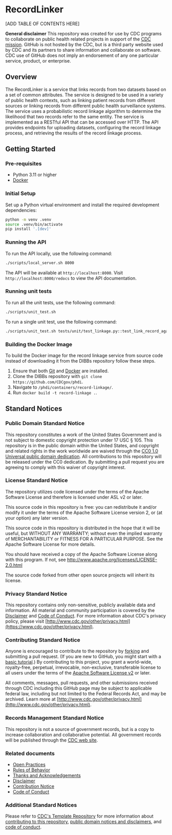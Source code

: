 # RecordLinker

[ADD TABLE OF CONTENTS HERE]

**General disclaimer** This repository was created for use by CDC programs to collaborate on public health related projects in support of the [CDC mission](https://www.cdc.gov/about/organization/mission.htm).  GitHub is not hosted by the CDC, but is a third party website used by CDC and its partners to share information and collaborate on software. CDC use of GitHub does not imply an endorsement of any one particular service, product, or enterprise. 

## Overview

The RecordLinker is a service that links records from two datasets based on a set of common attributes. The service is designed to be used in a variety of public health contexts, such as linking patient records from different sources or linking records from different public health surveillance systems. The service uses a probabilistic record linkage algorithm to determine the likelihood that two records refer to the same entity. The service is implemented as a RESTful API that can be accessed over HTTP. The API provides endpoints for uploading datasets, configuring the record linkage process, and retrieving the results of the record linkage process.

## Getting Started

### Pre-requisites

- Python 3.11 or higher
- [Docker](https://docs.docker.com/get-docker/)

### Initial Setup

Set up a Python virtual environment and install the required development dependencies:
```bash
python -m venv .venv
source .venv/bin/activate
pip install '.[dev]'
```

### Running the API

To run the API locally, use the following command:
```bash
./scripts/local_server.sh 8000
```

The API will be available at `http://localhost:8000`. Visit `http://localhost:8000/redocs` to view the API documentation.

### Running unit tests

To run all the unit tests, use the following command:
```bash
./scripts/unit_test.sh
```

To run a single unit test, use the following command:
```bash
./scripts/unit_test.sh tests/unit/test_linkage.py::test_link_record_against_mpi
```

### Building the Docker Image

To build the Docker image for the record linkage service from source code instead of downloading it from the DIBBs repository follow these steps.
1. Ensure that both [Git](https://git-scm.com/book/en/v2/Getting-Started-Installing-Git) and [Docker](https://docs.docker.com/get-docker/) are installed.
2. Clone the DIBBs repository with `git clone https://github.com/CDCgov/phdi`.
3. Navigate to `/phdi/containers/record-linkage/`.
4. Run `docker build -t record-linkage .`.

## Standard Notices

### Public Domain Standard Notice
This repository constitutes a work of the United States Government and is not
subject to domestic copyright protection under 17 USC § 105. This repository is in
the public domain within the United States, and copyright and related rights in
the work worldwide are waived through the [CC0 1.0 Universal public domain dedication](https://creativecommons.org/publicdomain/zero/1.0/).
All contributions to this repository will be released under the CC0 dedication. By
submitting a pull request you are agreeing to comply with this waiver of
copyright interest.

### License Standard Notice
The repository utilizes code licensed under the terms of the Apache Software
License and therefore is licensed under ASL v2 or later.

This source code in this repository is free: you can redistribute it and/or modify it under
the terms of the Apache Software License version 2, or (at your option) any
later version.

This source code in this repository is distributed in the hope that it will be useful, but WITHOUT ANY
WARRANTY; without even the implied warranty of MERCHANTABILITY or FITNESS FOR A
PARTICULAR PURPOSE. See the Apache Software License for more details.

You should have received a copy of the Apache Software License along with this
program. If not, see http://www.apache.org/licenses/LICENSE-2.0.html

The source code forked from other open source projects will inherit its license.

### Privacy Standard Notice
This repository contains only non-sensitive, publicly available data and
information. All material and community participation is covered by the
[Disclaimer](docs/DISCLAIMER.md)
and [Code of Conduct](docs/code-of-conduct.md).
For more information about CDC's privacy policy, please visit [http://www.cdc.gov/other/privacy.html](https://www.cdc.gov/other/privacy.html).

### Contributing Standard Notice
Anyone is encouraged to contribute to the repository by [forking](https://help.github.com/articles/fork-a-repo)
and submitting a pull request. (If you are new to GitHub, you might start with a
[basic tutorial](https://help.github.com/articles/set-up-git).) By contributing
to this project, you grant a world-wide, royalty-free, perpetual, irrevocable,
non-exclusive, transferable license to all users under the terms of the
[Apache Software License v2](http://www.apache.org/licenses/LICENSE-2.0.html) or
later.

All comments, messages, pull requests, and other submissions received through
CDC including this GitHub page may be subject to applicable federal law, including but not limited to the Federal Records Act, and may be archived. Learn more at [http://www.cdc.gov/other/privacy.html](http://www.cdc.gov/other/privacy.html).

### Records Management Standard Notice
This repository is not a source of government records, but is a copy to increase
collaboration and collaborative potential. All government records will be
published through the [CDC web site](http://www.cdc.gov).

### Related documents

* [Open Practices](docs/open_practices.md)
* [Rules of Behavior](docs/rules_of_behavior.md)
* [Thanks and Acknowledgements](docs/thanks.md)
* [Disclaimer](docs/DISCLAIMER.md)
* [Contribution Notice](docs/CONTRIBUTING.md)
* [Code of Conduct](docs/code-of-conduct.md)

### Additional Standard Notices
Please refer to [CDC's Template Repository](https://github.com/CDCgov/template) for more information about [contributing to this repository](https://github.com/CDCgov/template/blob/main/CONTRIBUTING.md), [public domain notices and disclaimers](https://github.com/CDCgov/template/blob/main/DISCLAIMER.md), and [code of conduct](https://github.com/CDCgov/template/blob/main/code-of-conduct.md).
